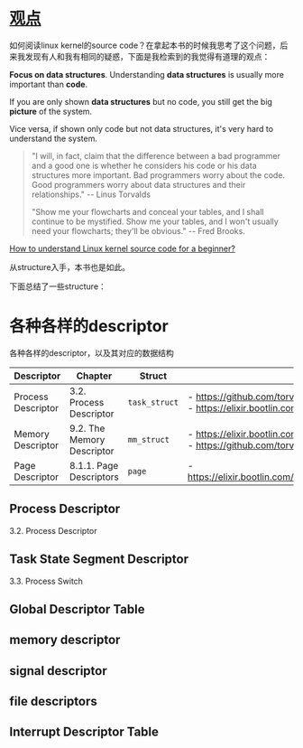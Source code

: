 # [观点](https://softwareengineering.stackexchange.com/a/46640)

如何阅读linux kernel的source code？在拿起本书的时候我思考了这个问题，后来我发现有人和我有相同的疑惑，下面是我检索到的我觉得有道理的观点：

**Focus on data structures**. Understanding **data structures** is usually more important than **code**.

If you are only shown **data structures** but no code, you still get the big **picture** of the system.

Vice versa, if shown only code but not data structures, it's very hard to understand the system.

> "I will, in fact, claim that the difference between a bad programmer and a good one is whether he considers his code or his data structures more important. Bad programmers worry about the code. Good programmers worry about data structures and their relationships." -- Linus Torvalds
>
> "Show me your flowcharts and conceal your tables, and I shall continue to be mystified. Show me your tables, and I won't usually need your flowcharts; they'll be obvious." -- Fred Brooks.

[How to understand Linux kernel source code for a beginner? ](https://softwareengineering.stackexchange.com/questions/46610/how-to-understand-linux-kernel-source-code-for-a-beginner)



从structure入手，本书也是如此。



下面总结了一些structure：

# 各种各样的descriptor

各种各样的descriptor，以及其对应的数据结构

| Descriptor         | Chapter                    | Struct        | Source Code                                                  |
| ------------------ | -------------------------- | ------------- | ------------------------------------------------------------ |
| Process Descriptor | 3.2. Process Descriptor    | `task_struct` | - https://github.com/torvalds/linux/blob/master/include/linux/sched.h <br/>- https://elixir.bootlin.com/linux/latest/ident/task_struct |
| Memory Descriptor  | 9.2. The Memory Descriptor | `mm_struct`   | - https://elixir.bootlin.com/linux/latest/ident/mm_struct <br/>- https://github.com/torvalds/linux/blob/master/include/linux/mm_types.h |
| Page Descriptor    | 8.1.1. Page Descriptors    | `page`        | - https://elixir.bootlin.com/linux/latest/source/include/linux/mm_types.h#L68 |



## Process Descriptor

3.2. Process Descriptor



## Task State Segment Descriptor 

3.3. Process Switch

## Global Descriptor Table



## memory descriptor



## signal descriptor 



##  file descriptors



## Interrupt Descriptor Table



